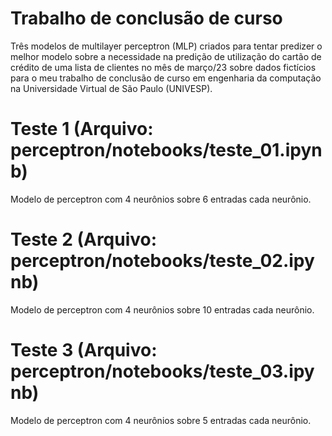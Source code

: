 # Trabalho de conclusão de curso

Três modelos de multilayer perceptron (MLP) criados para tentar predizer o melhor modelo sobre a necessidade na predição de utilização do cartão de crédito de uma lista de clientes no mês de março/23 sobre dados fictícios para o meu trabalho de conclusão de curso em engenharia da computação na Universidade Virtual de São Paulo (UNIVESP).

# Teste 1 (Arquivo: perceptron/notebooks/teste_01.ipynb)
Modelo de perceptron com 4 neurônios sobre 6 entradas cada neurônio.

# Teste 2 (Arquivo: perceptron/notebooks/teste_02.ipynb)
Modelo de perceptron com 4 neurônios sobre 10 entradas cada neurônio.

# Teste 3 (Arquivo: perceptron/notebooks/teste_03.ipynb)
Modelo de perceptron com 4 neurônios sobre 5 entradas cada neurônio.
